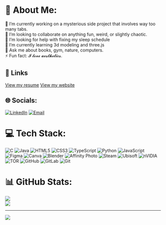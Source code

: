 # 💫 About Me:
🔭 I’m currently working on a mysterious side project that involves way too many tabs.<br>👯 I’m looking to collaborate on anything fun, weird, or slightly chaotic.<br>🤝 I’m looking for help with fixing my sleep schedule<br>🌱 I’m currently learning 3d modeling and three.js<br>💬 Ask me about books, gym, nature, computers.<br>⚡ Fun fact: 𝓘 𝓵𝓸𝓿𝓮 𝓪𝓮𝓼𝓽𝓱𝓮𝓽𝓲𝓬𝓼.

## 🔗 Links  
[View my resume](https://docs.google.com/document/d/1V99LOgv1BPQfZY_gJiOWAK2ve7y6ZFAX/edit?usp=sharing&ouid=109195232447070090823&rtpof=true&sd=true)
[View my website](https://nemoabu.github.io/personalweb/)

## 🌐 Socials:
[![LinkedIn](https://img.shields.io/badge/LinkedIn-%230077B5.svg?logo=linkedin&logoColor=white)](https://linkedin.com/in/https://www.linkedin.com/in/abdullokh-tulkinov-b24477287/) [![Email](https://img.shields.io/badge/Email-D14836?logo=gmail&logoColor=white)](mailto:tabdullokh@gmail.com)

# 💻 Tech Stack:
![C](https://img.shields.io/badge/c-%2300599C.svg?style=for-the-badge&logo=c&logoColor=white) ![Java](https://img.shields.io/badge/java-%23ED8B00.svg?style=for-the-badge&logo=openjdk&logoColor=white) ![HTML5](https://img.shields.io/badge/html5-%23E34F26.svg?style=for-the-badge&logo=html5&logoColor=white) ![CSS3](https://img.shields.io/badge/css3-%231572B6.svg?style=for-the-badge&logo=css3&logoColor=white) ![TypeScript](https://img.shields.io/badge/typescript-%23007ACC.svg?style=for-the-badge&logo=typescript&logoColor=white) ![Python](https://img.shields.io/badge/python-3670A0?style=for-the-badge&logo=python&logoColor=ffdd54) ![JavaScript](https://img.shields.io/badge/javascript-%23323330.svg?style=for-the-badge&logo=javascript&logoColor=%23F7DF1E) ![Figma](https://img.shields.io/badge/figma-%23F24E1E.svg?style=for-the-badge&logo=figma&logoColor=white) ![Canva](https://img.shields.io/badge/Canva-%2300C4CC.svg?style=for-the-badge&logo=Canva&logoColor=white) ![Blender](https://img.shields.io/badge/blender-%23F5792A.svg?style=for-the-badge&logo=blender&logoColor=white) ![Affinity Photo](https://img.shields.io/badge/affinityphoto-%237E4DD2.svg?style=for-the-badge&logo=affinity-photo&logoColor=white) ![Steam](https://img.shields.io/badge/steam-%23000000.svg?style=for-the-badge&logo=steam&logoColor=white) ![Ubisoft](https://img.shields.io/badge/Ubisoft-%23F5F5F5.svg?style=for-the-badge&logo=Ubisoft&logoColor=black) ![nVIDIA](https://img.shields.io/badge/nVIDIA-%2376B900.svg?style=for-the-badge&logo=nVIDIA&logoColor=white) ![TOR](https://img.shields.io/badge/tor-%237E4798.svg?style=for-the-badge&logo=tor-project&logoColor=white) ![GitHub](https://img.shields.io/badge/github-%23121011.svg?style=for-the-badge&logo=github&logoColor=white) ![GitLab](https://img.shields.io/badge/gitlab-%23181717.svg?style=for-the-badge&logo=gitlab&logoColor=white) ![Git](https://img.shields.io/badge/git-%23F05033.svg?style=for-the-badge&logo=git&logoColor=white)
# 📊 GitHub Stats:
![](https://nirzak-streak-stats.vercel.app/?user=nemoabu&theme=tokyonight&hide_border=false)<br/>
![](https://github-profile-trophy.vercel.app/?username=nemoabu&theme=tokyonight&no-frame=false&no-bg=false&margin-w=4)

---
[![](https://visitcount.itsvg.in/api?id=nemoabu&icon=0&color=0)](https://visitcount.itsvg.in)

<!-- Proudly created with GPRM ( https://gprm.itsvg.in ) -->
